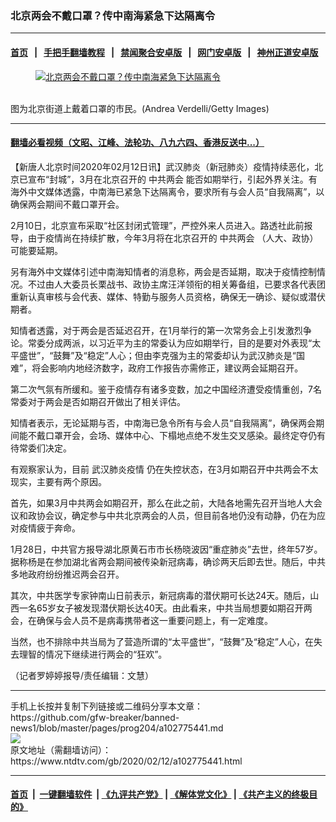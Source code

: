### 北京两会不戴口罩？传中南海紧急下达隔离令
------------------------

#### [首页](https://github.com/gfw-breaker/banned-news1/blob/master/README.md) &nbsp;&nbsp;|&nbsp;&nbsp; [手把手翻墙教程](https://github.com/gfw-breaker/guides/wiki) &nbsp;&nbsp;|&nbsp;&nbsp; [禁闻聚合安卓版](https://github.com/gfw-breaker/bn-android) &nbsp;&nbsp;|&nbsp;&nbsp; [网门安卓版](https://github.com/oGate2/oGate) &nbsp;&nbsp;|&nbsp;&nbsp; [神州正道安卓版](https://github.com/SzzdOgate/update) 



<div><div class="featured_image">
 <a href="https://i.ntdtv.com/assets/uploads/2020/02/GettyImages-1205238164.jpg" target="_blank">
  <figure>
   <img alt="北京两会不戴口罩？传中南海紧急下达隔离令" src="https://i.ntdtv.com/assets/uploads/2020/02/GettyImages-1205238164-800x450.jpg"/>
  </figure><br/>
 </a>
 <span class="caption">
  图为北京街道上戴着口罩的市民。(Andrea Verdelli/Getty Images)
 </span>
</div>
</div><hr/>

#### [翻墙必看视频（文昭、江峰、法轮功、八九六四、香港反送中...）](https://github.com/gfw-breaker/banned-news1/blob/master/pages/link3.md)

<div><div class="post_content" itemprop="articleBody">
 <p>
  【新唐人北京时间2020年02月12日讯】武汉肺炎（新冠肺炎）疫情持续恶化，北京已宣布“封城”，3月在北京召开的
  <ok href="https://www.ntdtv.com/gb/412969.htm">
   中共两会
  </ok>
  能否如期举行，引起外界关注。有海外中文媒体透露，中南海已紧急下达隔离令，要求所有与会人员“自我隔离”，以确保两会期间不戴口罩开会。
 </p>
 <p>
  2月10日，北京宣布采取“社区封闭式管理”，严控外来人员进入。路透社此前报导，由于疫情尚在持续扩散，今年3月将在北京召开的
  <ok href="https://www.ntdtv.com/gb/412969.htm">
   中共两会
  </ok>
  （人大、政协）可能要延期。
 </p>
 <p>
  另有海外中文媒体引述中南海知情者的消息称，两会是否延期，取决于疫情控制情况。不过由人大委员长栗战书、政协主席汪洋领衔的相关筹备组，已要求各代表团重新认真审核与会代表、媒体、特勤与服务人员资格，确保无一确诊、疑似或潜伏期者。
 </p>
 <p>
  知情者透露，对于两会是否延迟召开，在1月举行的第一次常务会上引发激烈争论。常委分成两派，以习近平为主的常委认为应如期举行，目的是要对外表现“太平盛世”，“鼓舞”及“稳定”人心；但由李克强为主的常委却认为武汉肺炎是“国难”，将会影响内地经济数字，政府工作报告亦需修正，建议两会延期召开。
 </p>
 <p>
  第二次气氛有所缓和。鉴于疫情存有诸多变数，加之中国经济遭受疫情重创，7名常委对于两会是否如期召开做出了相关评估。
 </p>
 <p>
  知情者表示，无论延期与否，中南海已急令所有与会人员“自我隔离”，确保两会期间能不戴口罩开会，会场、媒体中心、下榻地点绝不发生交叉感染。最终定夺仍有待常委们决定。
 </p>
 <p>
  有观察家认为，目前
  <ok href="https://www.ntdtv.com/gb/442749.htm">
   武汉肺炎疫情
  </ok>
  仍在失控状态，在3月如期召开中共两会不太现实，主要有两个原因。
 </p>
 <p>
  首先，如果3月中共两会如期召开，那么在此之前，大陆各地需先召开当地人大会议和政协会议，确定参与中共北京两会的人员，但目前各地仍没有动静，仍在为应对疫情疲于奔命。
 </p>
 <p>
  1月28日，中共官方报导湖北原黄石市市长杨晓波因“重症肺炎”去世，终年57岁。据称杨是在参加湖北省两会期间被传染新冠病毒，确诊两天后即去世。随后，中共多地政府纷纷推迟两会召开。
 </p>
 <p>
  其次，中共医学专家钟南山日前表示，新冠病毒的潜伏期可长达24天。随后，山西一名65岁女子被发现潜伏期长达40天。由此看来，中共当局想要如期召开两会，在确保与会人员不是病毒携带者这一重要问题上，有一定难度。
 </p>
 <p>
  当然，也不排除中共当局为了营造所谓的“太平盛世”，“鼓舞”及“稳定”人心，在失去理智的情况下继续进行两会的“狂欢”。
 </p>
 <p>
  （记者罗婷婷报导/责任编辑：文慧）
 </p>
 <div class="single_ad">
 </div>
</div>
</div>
<hr/>
手机上长按并复制下列链接或二维码分享本文章：<br/>
https://github.com/gfw-breaker/banned-news1/blob/master/pages/prog204/a102775441.md <br/>
<a href='https://github.com/gfw-breaker/banned-news1/blob/master/pages/prog204/a102775441.md'><img src='https://github.com/gfw-breaker/banned-news1/blob/master/pages/prog204/a102775441.md.png'/></a> <br/>
原文地址（需翻墙访问）：https://www.ntdtv.com/gb/2020/02/12/a102775441.html


------------------------
#### [首页](https://github.com/gfw-breaker/banned-news1/blob/master/README.md) &nbsp;|&nbsp; [一键翻墙软件](https://github.com/gfw-breaker/nogfw/blob/master/README.md) &nbsp;| [《九评共产党》](https://github.com/gfw-breaker/9ping.md/blob/master/README.md#九评之一评共产党是什么) | [《解体党文化》](https://github.com/gfw-breaker/jtdwh.md/blob/master/README.md) | [《共产主义的终极目的》](https://github.com/gfw-breaker/gczydzjmd.md/blob/master/README.md)


<img src='http://gfw-breaker.win/banned-news/pages/prog204/a102775441.md' width='0px' height='0px'/>
